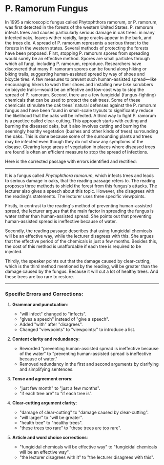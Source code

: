 # P. Ramorum Fungus

In 1995 a microscopic fungus called Phytophthora ramorum, or P. ramorum, was first detected in the forests of the western United States. P. ramorum infects trees and causes particularly serious damage in oak trees: in many infected oaks, leaves wither rapidly, large cracks appear in the bark, and the trees die. A spread of P. ramorum represents a serious threat to the forests in the western states. Several methods of protecting the forests have been proposed.
First, stopping P. ramorum spores from spreading would surely be an effective method. Spores are small particles through which all fungi, including P. ramorum, reproduce. Researchers have discovered that many P. ramorum spores can be found along hiking or biking trails, suggesting human-assisted spread by way of shoes and bicycle tires. A few measures to prevent such human-assisted spread—like encouraging hikers to wash their shoes and installing new bike scrubbers on bicycle trails—would be an effective and low-cost way to stop the spread of P. ramorum.
Second, there are a few fungicidal (fungus-fighting) chemicals that can be used to protect the oak trees. Some of these chemicals stimulate the oak trees’ natural defenses against the P. ramorum fungus and have been found in small-scale tryouts to significantly reduce the likelihood that the oaks will be infected.
A third way to fight P. ramorum is a practice called clear-cutting. This approach starts with cutting and burning the diseased oaks, but it also involves cutting and burning the seemingly healthy vegetation (bushes and other kinds of trees) surrounding the oaks. This is done because some of the surrounding plants and trees may be infected even though they do not show any symptoms of the disease. Clearing large areas of vegetation in places where diseased trees are found is often an efficient measure to stop the spread of infections.

Here is the corrected passage with errors identified and rectified:

---

It is a fungus called *Phytophthora ramorum*, which infects trees and leads to serious damage in oaks, that the reading passage refers to. The reading proposes three methods to shield the forest from this fungus's attacks. The lecturer also gives a speech about this topic. However, she disagrees with the reading's statements. The lecturer uses three specific viewpoints. 

Firstly, in contrast to the reading's method of preventing human-assisted spread, the lecturer argues that the main factor in spreading the fungus is water rather than human-assisted spread. She points out that preventing human-assisted spread is ineffective because of water. 

Secondly, the reading passage describes that using fungicidal chemicals will be an effective way, while the lecturer disagrees with this. She argues that the effective period of the chemicals is just a few months. Besides this, the cost of this method is unaffordable if each tree is required to be injected.

Thirdly, the speaker points out that the damage caused by clear-cutting, which is the third method mentioned by the reading, will be greater than the damage caused by the fungus. Because it will cut a lot of healthy trees. And these trees are too rare to restore.

---

### Specific Errors and Corrections:
1. **Grammar and punctuation**:
   - "will infect" changed to "infects".
   - "gives a speech" instead of "give a speech".
   - Added "with" after "disagrees".
   - Changed "viewpoints" to "viewpoints:" to introduce a list.
   
2. **Content clarity and redundancy**:
   - Reworded "preventing human-assisted spread is ineffective because of the water" to "preventing human-assisted spread is ineffective because of water."
   - Removed redundancy in the first and second arguments by clarifying and simplifying sentences.

3. **Tense and agreement errors**:
   - "just few month" to "just a few months".
   - "if each tree are" to "if each tree is".

4. **Clear-cutting argument clarity**:
   - "damage of clear-cutting" to "damage caused by clear-cutting".
   - "will larger" to "will be greater".
   - "health tree" to "healthy trees".
   - "these trees too rare" to "these trees are too rare".

5. **Article and word choice corrections**:
   - "fungicidal chemicals will be effective way" to "fungicidal chemicals will be an effective way".
   - "the lecturer disagrees with it" to "the lecturer disagrees with this".